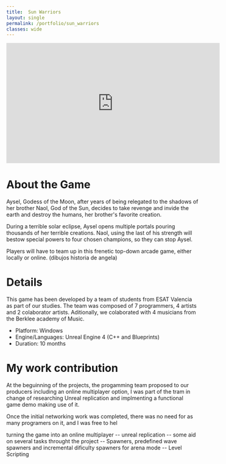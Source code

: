 ```yaml
---
title:  Sun Warriors
layout: single
permalink: /portfolio/sun_warriors
classes: wide
---
```


<iframe width="560" height="315" src="https://www.youtube.com/embed/RFtw2-9fsXc" frameborder="0" allow="accelerometer; autoplay; encrypted-media; gyroscope; picture-in-picture" allowfullscreen></iframe>

# About the Game
Aysel, Godess of the Moon, after years of being relegated to the shadows of her brother Naol, God of the Sun, decides to take revenge and invide the earth and destroy the humans, her brother's favorite creation. 

During a terrible solar eclipse, Aysel opens multiple portals pouring thousands of her terrible creations. Naol, using the last of his strength will bestow special powers to four chosen champions, so they can stop Aysel.

Players will have to team up in this frenetic top-down arcade game, either locally or online.
(dibujos historia de angela)

# Details
This game has been developed by a team of students from ESAT Valencia as part of our studies. The team was composed of 7 programmers, 4 artists and 2 colaborator artists. Aditionally, we colaborated with 4 musicians from the Berklee academy of Music.

- Platform: Windows 
- Engine/Languages: Unreal Engine 4 (C++ and Blueprints)
- Duration: 10 months

# My work contribution
At the beguinning of the projects, the progamming team proposed to our producers including an online multiplayer option, I was part of the tram in change of researching Unreal replication and implmenting a functional game demo making use of it. 

Once the initial networking work was completed, there was no need for as many programers on it, and I was free to hel 


turning the game into an online multiplayer
-- unreal replication
-- some aid on several tasks throught the project
 -- Spawners, predefined wave spawners and incremental dificulty spawners for arena mode
 -- Level Scripting